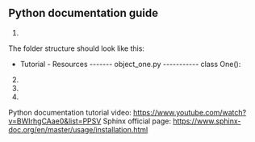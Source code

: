 ## Python documentation guide
1. 

The folder structure should look like this:

 - Tutorial
		 - Resources
				------- object_one.py
				----------- class One():
		


2.

3.

4.


Python documentation tutorial video: https://www.youtube.com/watch?v=BWIrhgCAae0&list=PPSV
Sphinx official page: https://www.sphinx-doc.org/en/master/usage/installation.html
